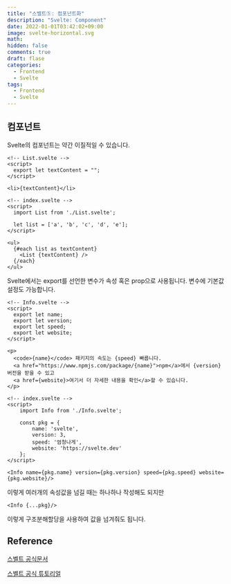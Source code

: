 ```yaml
---
title: "스벨트⑤: 컴포넌트화"
description: "Svelte: Component"
date: 2022-01-01T03:42:02+09:00
image: svelte-horizontal.svg
math:
hidden: false
comments: true
draft: flase
categories:
  - Frontend
  - Svelte
tags:
  - Frontend
  - Svelte
---
```


## 컴포넌트

Svelte의 컴포넌트는 약간 이질적일 수 있습니다.

```svelte
<!-- List.svelte -->
<script>
  export let textContent = "";
</script>

<li>{textContent}</li>
```

```svelte
<!-- index.svelte -->
<script>
  import List from './List.svelte';

  let list = ['a', 'b', 'c', 'd', 'e'];
</script>

<ul>
  {#each list as textContent}
    <List {textContent} />
  {/each}
</ul>
```

Svelte에서는 export를 선언한 변수가 속성 혹은 prop으로 사용됩니다. 변수에 기본값 설정도 가능합니다.

```svelte
<!-- Info.svelte -->
<script>
  export let name;
  export let version;
  export let speed;
  export let website;
</script>

<p>
  <code>{name}</code> 패키지의 속도는 {speed} 빠릅니다.
  <a href="https://www.npmjs.com/package/{name}">npm</a>에서 {version} 버전을 받을 수 있고
  <a href={website}>여기서 더 자세한 내용을 확인</a>할 수 있습니다.
</p>
```

```svelte
<!-- index.svelte -->
<script>
	import Info from './Info.svelte';

	const pkg = {
		name: 'svelte',
		version: 3,
		speed: '엄청나게',
		website: 'https://svelte.dev'
	};
</script>

<Info name={pkg.name} version={pkg.version} speed={pkg.speed} website={pkg.website}/>
```

이렇게 여러개의 속성값을 넘길 때는 하나하나 작성해도 되지만

```svelte
<Info {...pkg}/>
```

이렇게 구조분해할당을 사용하여 값을 넘겨줘도 됩니다.

## Reference

[스벨트 공식문서](https://svelte.dev/docs#component-format-script-1-export-creates-a-component-prop)

[스벨트 공식 튜토리얼](https://svelte.dev/tutorial/declaring-props)
